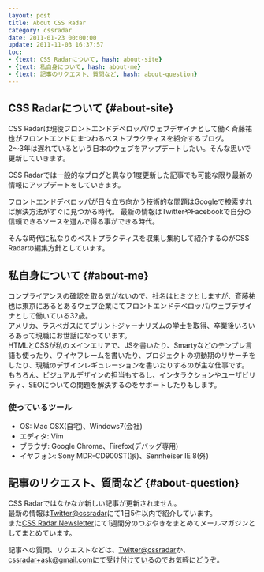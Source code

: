 ```yaml
---
layout: post
title: About CSS Radar
category: cssradar
date: 2011-01-23 00:00:00
update: 2011-11-03 16:37:57
toc:
- {text: CSS Radarについて, hash: about-site}
- {text: 私自身について, hash: about-me}
- {text: 記事のリクエスト、質問など, hash: about-question}
---
```


## CSS Radarについて {#about-site}

CSS
Radarは現役フロントエンドデベロッパ/ウェブデザイナとして働く斉藤祐也がフロントエンドにまつわるベストプラクティスを紹介するブログ。  
2〜3年は遅れているという日本のウェブをアップデートしたい。そんな思いで更新していきます。

CSS
Radarでは一般的なブログと異なり1度更新した記事でも可能な限り最新の情報にアップデートをしていきます。  

フロントエンドデベロッパが日々立ち向かう技術的な問題はGoogleで検索すれば解決方法がすぐに見つかる時代。
最新の情報はTwitterやFacebookで自分の信頼できるソースを選んで得る事ができる時代。

そんな時代に私なりのベストプラクティスを収集し集約して紹介するのがCSS
Radarの編集方針としています。

## 私自身について {#about-me}

コンプライアンスの確認を取る気がないので、社名はヒミツとしますが、斉藤祐也は東京にあるとあるウェブ企業にてフロントエンドデベロッパ/ウェブデザイナとして働いている32歳。  
アメリカ、ラスベガスにてプリントジャーナリズムの学士を取得、卒業後いろいろあって現職にお世話になっています。  
HTMLとCSSが私のメインエリアで、JSを書いたり、Smartyなどのテンプレ言語も使ったり、ワイヤフレームを書いたり、プロジェクトの初動期のリサーチをしたり、現職のデザインレギュレーションを書いたりするのが主な仕事です。  
もちろん、ビジュアルデザインの担当もするし、インタラクションやユーザビリティ、SEOについての問題を解決するのをサポートしたりもします。

### 使っているツール

- OS: Mac OSX(自宅)、Windows7(会社)
- エディタ: Vim
- ブラウザ: Google Chrome、Firefox(デバッグ専用)
- イヤフォン: Sony MDR-CD900ST(家)、Sennheiser IE 8(外)

## 記事のリクエスト、質問など  {#about-question}

CSS Radarではなかなか新しい記事が更新されません。  
最新の情報は[Twitter@cssradar](https://twitter.com/intent/user?user_id=107867741)にて1日5件以内で紹介しています。  
また[CSS Radar Newsletter](http://tinyletter.com/cssradar)にて1週間分のつぶやきをまとめてメールマガジンとしてまとめています。

記事への質問、リクエストなどは、[Twitter@cssradar](https://twitter.com/intent/user?user_id=107867741)か、cssradar+ask@gmail.comにて受け付けているのでお気軽にどうぞ。
